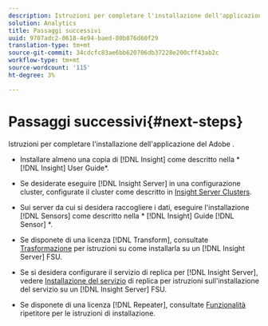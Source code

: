 ```yaml
---
description: Istruzioni per completare l'installazione dell'applicazione del Adobe .
solution: Analytics
title: Passaggi successivi
uuid: 9707adc2-0618-4e94-baed-80b076d60f29
translation-type: tm+mt
source-git-commit: 34cdcfc83ae6bb620706db37228e200cff43ab2c
workflow-type: tm+mt
source-wordcount: '115'
ht-degree: 3%

---
```



# Passaggi successivi{#next-steps}

Istruzioni per completare l&#39;installazione dell&#39;applicazione del Adobe .

* Installare almeno una copia di [!DNL Insight] come descritto nella * [!DNL Insight] User Guide*.

* Se desiderate eseguire [!DNL Insight Server] in una configurazione cluster, configurate il cluster come descritto in [Insight Server Clusters](../../../home/c-inst-svr/c-install-ins-svr/c-ins-svr-clstrs/c-abt-ins-svr-clsters.md).

* Sui server da cui si desidera raccogliere i dati, eseguire l&#39;installazione [!DNL Sensors] come descritto nella * [!DNL Insight] Guide [!DNL Sensor] *.

* Se disponete di una licenza [!DNL Transform], consultate [Trasformazione](../../../home/c-inst-svr/c-tfm/c-tfm.md#concept-2da4db2b6f444e93ace22d3b3aecb4f2) per istruzioni su come installarla su un [!DNL Insight Server] FSU.

* Se si desidera configurare il servizio di replica per [!DNL Insight Server], vedere [Installazione del servizio](../../../home/c-inst-svr/c-ins-svr-rep-svc/c-inst-rep-svc.md#concept-4743b6621f394ee39cf0635230996925) di replica per istruzioni sull&#39;installazione del servizio su un [!DNL Insight Server] FSU.

* Se disponete di una licenza [!DNL Repeater], consultate [Funzionalità](../../../home/c-inst-svr/c-rptr-fntly/c-rptr-fntly.md) ripetitore per le istruzioni di installazione.
